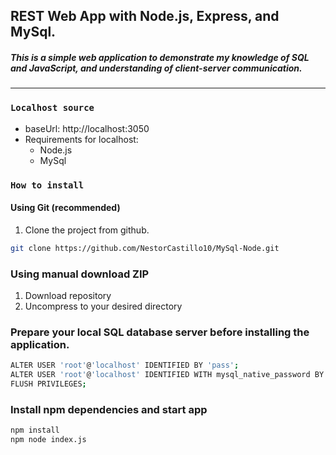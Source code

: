 ## REST Web App with Node.js, Express, and MySql.

##### This is a simple web application to demonstrate my knowledge of SQL and JavaScript, and understanding of client-server communication.
---
### `Localhost source`



-   baseUrl: http://localhost:3050
-   Requirements for localhost:
    -  Node.js 
    -  MySql 
    


### `How to install`

#### Using Git (recommended)

1.  Clone the project from github. 

```bash
git clone https://github.com/NestorCastillo10/MySql-Node.git 
```

### Using manual download ZIP

1.  Download repository
2.  Uncompress to your desired directory

### Prepare your local SQL database server before installing the application.

```bash
ALTER USER 'root'@'localhost' IDENTIFIED BY 'pass'; 
ALTER USER 'root'@'localhost' IDENTIFIED WITH mysql_native_password BY 'pass';
FLUSH PRIVILEGES;
```

### Install npm dependencies and start app

```bash
npm install
npm node index.js
```




